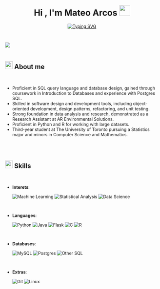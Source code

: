 


<h1 align="center"><b>Hi , I'm Mateo Arcos </b><img src="https://media.giphy.com/media/hvRJCLFzcasrR4ia7z/giphy.gif" width="35"></h1>

<p align="center">
  <a href="https://git.io/typing-svg"><img src="https://readme-typing-svg.demolab.com?font=Roboto+Condensed&weight=100&duration=2000&pause=1000&color=1B81C9&background=0B032500&center=true&vCenter=true&width=435&lines=Active+Learner;Passionate+about+data+science;Student at UofT;" alt="Typing SVG" /></a>
</p>


<br>

	
<!-- ## <picture><img src = "https://github.com/0xAbdulKhalid/0xAbdulKhalid/raw/main/assets/mdImages/about_me.gif" width = 50px></picture> **About me** -->


<img src="https://user-images.githubusercontent.com/73097560/115834477-dbab4500-a447-11eb-908a-139a6edaec5c.gif"><br><br>

## <img src="https://media2.giphy.com/media/QssGEmpkyEOhBCb7e1/giphy.gif?cid=ecf05e47a0n3gi1bfqntqmob8g9aid1oyj2wr3ds3mg700bl&rid=giphy.gif" width ="25"><b> About me</b>
<br>

- Proficient in SQL query language and database design, gained through coursework in Introduction to Databases and experience with Postgres SQL.
- Skilled in software design and development tools, including object-oriented development, design patterns, refactoring, and unit testing.
- Strong foundation in data analysis and research, demonstrated as a Research Assistant at AR Environmental Solutions.
- Proficient in Python and R for working with large datasets.
- Third-year student at The University of Toronto pursuing a Statistics major and minors in Computer Science and Mathematics.

<br><br>



## <img src="https://media2.giphy.com/media/QssGEmpkyEOhBCb7e1/giphy.gif?cid=ecf05e47a0n3gi1bfqntqmob8g9aid1oyj2wr3ds3mg700bl&rid=giphy.gif" width ="25"><b> Skills</b>
<br>

<p align="center">

- **Interets**:

   ![Machine Learning](https://img.shields.io/badge/Machine_Learning%20-31A8FF.svg?style=for-the-badge&logo=Tecent_Cloud&logoColor=white)
   ![Statistical Analysis](https://img.shields.io/badge/Statistical_Analysis%20-31A8FF.svg?style=for-the-badge&logo=aws&logoColor=white)
   ![Data Science](https://img.shields.io/badge/Data_Sciences%20-31A8FF.svg?style=for-the-badge&logo=aws&logoColor=white)

<br>

- **Languages**:

    ![Python](https://img.shields.io/badge/python-3670A0?style=for-the-badge&logo=python&logoColor=ffdd54)
    ![Java](https://img.shields.io/badge/Pyspark%20-%2300599C.svg?style=for-the-badge&logo=pyspark&logoColor=white)
    ![Flask](https://img.shields.io/badge/Flask-000000?style=for-the-badge&logo=flask)
    ![C](https://img.shields.io/badge/C-00599C?style=for-the-badge&logo=c)
    ![R](https://img.shields.io/badge/r-%23276DC3.svg?style=for-the-badge&logo=r&logoColor=white)


<br>   

- **Databases**:

    ![MySQL](https://img.shields.io/badge/mysql-%2300f.svg?style=for-the-badge&logo=mysql&logoColor=white)
    ![Postgres](https://img.shields.io/badge/postgres-%23316192.svg?style=for-the-badge&logo=postgresql&logoColor=white)
    ![Other SQL](https://img.shields.io/badge/Other_SQL%20-%2300599C.svg?style=for-the-badge&logo=sql&logoColor=white)


<br>  
    


- **Extras**:

    ![Git](https://img.shields.io/badge/git-%23F05033.svg?style=for-the-badge&logo=git&logoColor=white)
    ![Linux](https://img.shields.io/badge/Linux-FCC624?style=for-the-badge&logo=linux&logoColor=black) 




</p>

<br>
<br>


<br>
